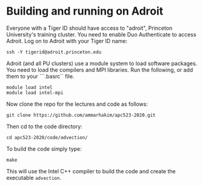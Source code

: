 # Building and running on Adroit

Everyone with a Tiger ID should have access to "adroit", Princeton
University's training cluster. You need to enable Duo Authenticate to
access Adroit. Log on to Adroit with your Tiger ID name:

```
ssh -Y tigerid@adroit.princeton.edu
```

Adroit (and all PU clusters) use a module system to load software
packages. You need to load the compilers and MPI libraries. Run the
following, or add them to your ```.basrc`` file.

```
module load intel
module load intel-mpi
```

Now clone the repo for the lectures and code as follows:

```
git clone https://github.com/ammarhakim/apc523-2020.git
```

Then cd to the code directory:

```
cd apc523-2020/code/advection/
```

To build the code simply type:

```
make
```

This will use the Intel C++ compiler to build the code and create the
executable ```advection```.


